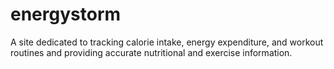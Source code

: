 # energystorm
A site dedicated to tracking calorie intake, energy expenditure, and workout routines and providing accurate nutritional and exercise information.


